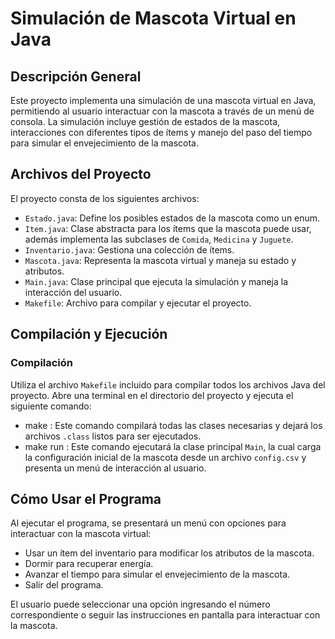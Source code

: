 # Simulación de Mascota Virtual en Java

## Descripción General
Este proyecto implementa una simulación de una mascota virtual en Java, permitiendo al usuario interactuar con la mascota a través de un menú de consola. La simulación incluye gestión de estados de la mascota, interacciones con diferentes tipos de ítems y manejo del paso del tiempo para simular el envejecimiento de la mascota.

## Archivos del Proyecto
El proyecto consta de los siguientes archivos:

- `Estado.java`: Define los posibles estados de la mascota como un enum.
- `Item.java`: Clase abstracta para los ítems que la mascota puede usar, además implementa las subclases de `Comida`, `Medicina` y `Juguete`.
- `Inventario.java`: Gestiona una colección de ítems.
- `Mascota.java`: Representa la mascota virtual y maneja su estado y atributos.
- `Main.java`: Clase principal que ejecuta la simulación y maneja la interacción del usuario.
- `Makefile`: Archivo para compilar y ejecutar el proyecto.

## Compilación y Ejecución
### Compilación
Utiliza el archivo `Makefile` incluido para compilar todos los archivos Java del proyecto. Abre una terminal en el directorio del proyecto y ejecuta el siguiente comando:

- make : Este comando compilará todas las clases necesarias y dejará los archivos `.class` listos para ser ejecutados.
- make run : Este comando ejecutará la clase principal `Main`, la cual carga la configuración inicial de la mascota desde un archivo `config.csv` y presenta un menú de interacción al usuario.

## Cómo Usar el Programa
Al ejecutar el programa, se presentará un menú con opciones para interactuar con la mascota virtual:
- Usar un ítem del inventario para modificar los atributos de la mascota.
- Dormir para recuperar energía.
- Avanzar el tiempo para simular el envejecimiento de la mascota.
- Salir del programa.

El usuario puede seleccionar una opción ingresando el número correspondiente o seguir las instrucciones en pantalla para interactuar con la mascota.